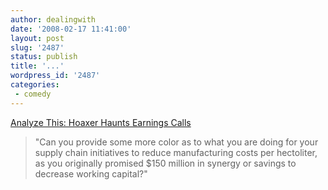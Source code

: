 ```yaml
---
author: dealingwith
date: '2008-02-17 11:41:00'
layout: post
slug: '2487'
status: publish
title: '...'
wordpress_id: '2487'
categories:
 - comedy
---
```


[Analyze This: Hoaxer Haunts Earnings Calls][1]

> "Can you provide some more color as to what you are doing for your supply
chain initiatives to reduce manufacturing costs per hectoliter, as you
originally promised $150 million in synergy or savings to decrease working
capital?"

   [1]:
http://online.wsj.com/article/SB120301945499169247.html?mod=hps_us_pageone

